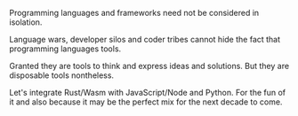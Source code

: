

Programming languages and frameworks need not be considered in isolation.

Language wars, developer silos and coder tribes cannot hide the fact 
that programming languages tools.

Granted they are tools to think and express ideas and solutions. 
But they are disposable tools nontheless.

Let's integrate Rust/Wasm with JavaScript/Node and Python. For the fun of it
and also because it may be the perfect mix for the next decade to come.

